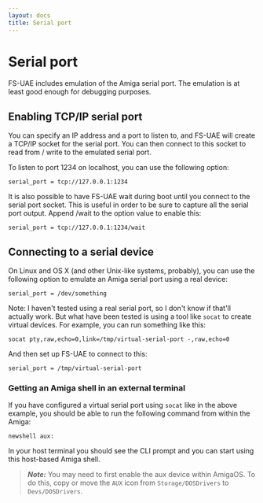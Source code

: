 ```yaml
---
layout: docs
title: Serial port
---
```


# Serial port

FS-UAE includes emulation of the Amiga serial port. The emulation is at least good enough for debugging purposes.

## Enabling TCP/IP serial port

You can specify an IP address and a port to listen to, and FS-UAE will create a TCP/IP socket for the serial port. You can then connect to this socket to read from / write to the emulated serial port.

To listen to port 1234 on localhost, you can use the following option:

    serial_port = tcp://127.0.0.1:1234

It is also possible to have FS-UAE wait during boot until you connect to the serial port socket. This is useful in order to be sure to capture all the serial port output. Append /wait to the option value to enable this:

    serial_port = tcp://127.0.0.1:1234/wait

## Connecting to a serial device

On Linux and OS X (and other Unix-like systems, probably), you can use the following option to emulate an Amiga serial port using a real device:

    serial_port = /dev/something

Note: I haven't tested using a real serial port, so I don't know if that'll actually work. But what have been tested is using a tool like `socat` to create virtual devices. For example, you can run something like this:

    socat pty,raw,echo=0,link=/tmp/virtual-serial-port -,raw,echo=0

And then set up FS-UAE to connect to this:

    serial_port = /tmp/virtual-serial-port

### Getting an Amiga shell in an external terminal

If you have configured a virtual serial port using `socat` like in the above example, you should be able to run the following command from within the Amiga:

    newshell aux:

In your host terminal you should see the CLI prompt and you can start using this host-based Amiga shell.

> **_Note:_** You may need to first enable the aux device within AmigaOS. To do this, copy or move the `AUX` icon from `Storage/DOSDrivers` to `Devs/DOSDrivers`.
